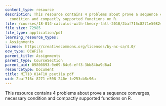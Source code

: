 ```yaml
---
content_type: resource
description: This resource contains 4 problems about prove a sequence converges, necessary
  condition and compactly supported functions on R.
file: /courses/18-014-calculus-with-theory-fall-2010/2baf716c8271e508240efe253cb8c96a_MIT18_014F10_pset11a.pdf
file_size: 72985
file_type: application/pdf
learning_resource_types:
- Assignments
license: https://creativecommons.org/licenses/by-nc-sa/4.0/
ocw_type: OCWFile
parent_title: Assignments
parent_type: CourseSection
parent_uid: 09800893-0e69-84c6-eff3-3bb84ba9d6a4
resourcetype: Document
title: MIT18_014F10_pset11a.pdf
uid: 2baf716c-8271-e508-240e-fe253cb8c96a
---
```

This resource contains 4 problems about prove a sequence converges, necessary condition and compactly supported functions on R.